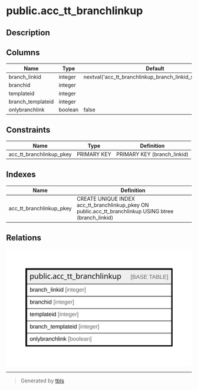 # public.acc_tt_branchlinkup

## Description

## Columns

| Name | Type | Default | Nullable | Children | Parents | Comment |
| ---- | ---- | ------- | -------- | -------- | ------- | ------- |
| branch_linkid | integer | nextval('acc_tt_branchlinkup_branch_linkid_seq'::regclass) | false |  |  |  |
| branchid | integer |  | true |  |  |  |
| templateid | integer |  | true |  |  |  |
| branch_templateid | integer |  | true |  |  |  |
| onlybranchlink | boolean | false | true |  |  |  |

## Constraints

| Name | Type | Definition |
| ---- | ---- | ---------- |
| acc_tt_branchlinkup_pkey | PRIMARY KEY | PRIMARY KEY (branch_linkid) |

## Indexes

| Name | Definition |
| ---- | ---------- |
| acc_tt_branchlinkup_pkey | CREATE UNIQUE INDEX acc_tt_branchlinkup_pkey ON public.acc_tt_branchlinkup USING btree (branch_linkid) |

## Relations

![er](public.acc_tt_branchlinkup.svg)

---

> Generated by [tbls](https://github.com/k1LoW/tbls)
